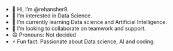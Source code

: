 - 👋 Hi, I’m @rehansher9.
- 👀 I’m interested in Data Science.
- 🌱 I’m currently learning Data science and Artificial Intelligence.
- 💞️ I’m looking to collaborate on teamwork and support.
- 😄 Pronouns: Not decided
- ⚡ Fun fact: Passionate about Data science, AI and coding.

<!---
rehansher9/rehansher9 is a ✨ special ✨ repository because its `README.md` (this file) appears on your GitHub profile.
You can click the Preview link to take a look at your changes.
--->
